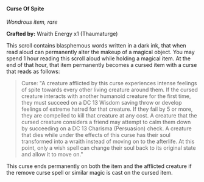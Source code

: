 #### Curse Of Spite
_Wondrous item, rare_

**Crafted by:** Wraith Energy x1 (Thaumaturge)

This scroll contains blasphemous words written in a dark ink, that when read aloud can permanently alter the makeup of a magical object. You may spend 1 hour reading this scroll aloud while holding a magical item. At the end of that hour, that item permanently becomes a cursed item with a curse that reads as follows:
> Curse: "A creature afflicted by this curse experiences intense feelings of spite towards every other living creature around them. If the cursed creature interacts with another humanoid creature for the first time, they must succeed on a DC 13 Wisdom saving throw or develop feelings of extreme hatred for that creature. If they fail by 5 or more, they are compelled to kill that creature at any cost. A creature that the cursed creature considers a friend may attempt to calm them down by succeeding on a DC 13 Charisma (Persuasion) check. A creature that dies while under the effects of this curse has their soul transformed into a wraith instead of moving on to the afterlife. At this point, only a wish spell can change their soul back to its original state and allow it to move on."

This curse ends permanently on both the item and the afflicted creature if the remove curse spell or similar magic is cast on the cursed item.
